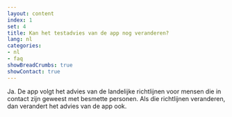 ```yaml
---
layout: content
index: 1
set: 4
title: Kan het testadvies van de app nog veranderen? 
lang: nl
categories:
- nl
- faq
showBreadCrumbs: true
showContact: true
---
```

Ja. De app volgt het advies van de landelijke richtlijnen voor mensen die in contact zijn geweest met besmette personen. Als die richtlijnen veranderen, dan verandert het advies van de app ook.
